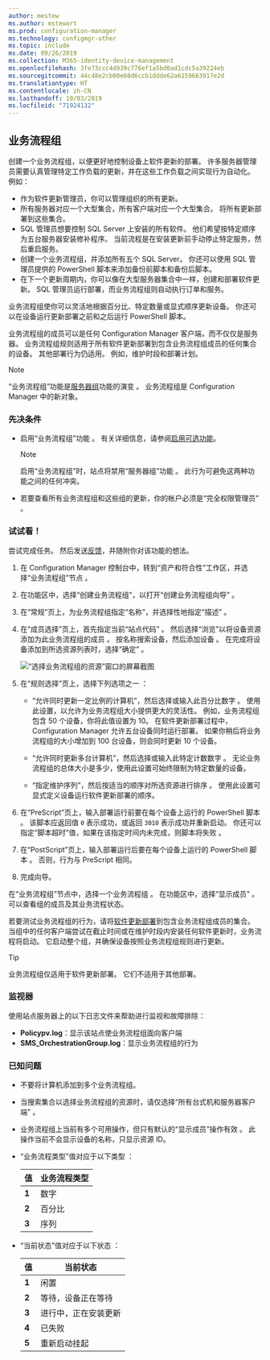 ```yaml
---
author: mestew
ms.author: mstewart
ms.prod: configuration-manager
ms.technology: configmgr-other
ms.topic: include
ms.date: 09/26/2019
ms.collection: M365-identity-device-management
ms.openlocfilehash: 3fe73ccc4d939c776ef1a5bd0ad1cdc5a39224eb
ms.sourcegitcommit: 44c48e2cb00e60d6ccb1ddde62a6159663917e2d
ms.translationtype: HT
ms.contentlocale: zh-CN
ms.lasthandoff: 10/03/2019
ms.locfileid: "71924132"
---
```

## <a name="bkmk_OGs"></a> 业务流程组

<!--3098816-->

创建一个业务流程组，以便更好地控制设备上软件更新的部署。 许多服务器管理员需要认真管理特定工作负载的更新，并在这些工作负载之间实现行为自动化。 例如：

- 作为软件更新管理员，你可以管理组织的所有更新。
- 所有服务器对应一个大型集合，所有客户端对应一个大型集合。 将所有更新部署到这些集合。
- SQL 管理员想要控制 SQL Server 上安装的所有软件。 他们希望按特定顺序为五台服务器安装修补程序。 当前流程是在安装更新前手动停止特定服务，然后重启服务。
- 创建一个业务流程组，并添加所有五个 SQL Server。 你还可以使用 SQL 管理员提供的 PowerShell 脚本来添加备份前脚本和备份后脚本。
- 在下一个更新周期内，你可以像在大型服务器集合中一样，创建和部署软件更新。 SQL 管理员运行部署，而业务流程组则自动执行订单和服务。

业务流程组使你可以灵活地根据百分比、特定数量或显式顺序更新设备。 你还可以在设备运行更新部署之前和之后运行 PowerShell 脚本。

业务流程组的成员可以是任何 Configuration Manager 客户端，而不仅仅是服务器。 业务流程组规则适用于所有软件更新部署到包含业务流程组成员的任何集合的设备。 其他部署行为仍适用。 例如，维护时段和部署计划。

> [!NOTE]
> “业务流程组”功能是[服务器组](/sccm/sum/deploy-use/service-a-server-group)功能的演变  。 业务流程组是 Configuration Manager 中的新对象。

### <a name="prerequisites"></a>先决条件

- 启用“业务流程组”功能  。 有关详细信息，请参阅[启用可选功能](/sccm/core/servers/manage/install-in-console-updates#bkmk_options)。

    > [!NOTE]
    > 启用“业务流程组”时，站点将禁用“服务器组”功能   。 此行为可避免这两种功能之间的任何冲突。

- 若要查看所有业务流程组和这些组的更新，你的帐户必须是“完全权限管理员”  。

### <a name="try-it-out"></a>试试看！

尝试完成任务。 然后发送[反馈](/sccm/core/understand/find-help#product-feedback)，并随附你对该功能的想法。

1. 在 Configuration Manager 控制台中，转到“资产和符合性”工作区，并选择“业务流程组”节点   。

1. 在功能区中，选择“创建业务流程组”，以打开“创建业务流程组向导”   。

1. 在“常规”页上，为业务流程组指定“名称”，并选择性地指定“描述”    。

1. 在“成员选择”页上，首先指定当前“站点代码”   。 然后选择“浏览”以将设备资源添加为此业务流程组的成员  。 按名称搜索设备，然后添加设备   。 在完成将设备添加到所选资源列表时，选择“确定”  。

    ![“选择业务流程组的资源”窗口的屏幕截图](../../media/3098816-select-resources.png)

1. 在“规则选择”页上，选择下列选项之一  ：

   - “允许同时更新一定比例的计算机”，然后选择或输入此百分比数字  。 使用此设置，以允许为业务流程组大小提供更大的灵活性。 例如，业务流程组包含 50 个设备，你将此值设置为 10。 在软件更新部署过程中，Configuration Manager 允许五台设备同时运行部署。 如果你稍后将业务流程组的大小增加到 100 台设备，则会同时更新 10 个设备。

   - “允许同时更新多台计算机”，然后选择或输入此特定计数数字  。 无论业务流程组的总体大小是多少，使用此设置可始终限制为特定数量的设备。

   - “指定维护序列”，然后按适当的顺序对所选资源进行排序  。 使用此设置可显式定义设备运行软件更新部署的顺序。

1. 在“PreScript”页上，输入部署运行前要在每个设备上运行的 PowerShell 脚本   。 该脚本应返回值 `0` 表示成功，或返回 `3010` 表示成功并重新启动。 你还可以指定“脚本超时”值，如果在该指定时间内未完成，则脚本将失败  。

1. 在“PostScript”页上，输入部署运行后要在每个设备上运行的 PowerShell 脚本   。 否则，行为与 PreScript 相同。

1. 完成向导。

在“业务流程组”节点中，选择一个业务流程组  。 在功能区中，选择“显示成员”  。 可以查看组的成员及其业务流程状态。

若要测试业务流程组的行为，请将[软件更新部署](/sccm/sum/deploy-use/deploy-software-updates)到包含业务流程组成员的集合。 当组中的任何客户端尝试在截止时间或在维护时段内安装任何软件更新时，业务流程将启动。 它启动整个组，并确保设备按照业务流程组规则进行更新。

> [!TIP]
> 业务流程组仅适用于软件更新部署。 它们不适用于其他部署。

### <a name="monitor"></a>监视器

使用站点服务器上的以下日志文件来帮助进行监视和故障排除：

- **Policypv.log**：显示该站点使业务流程组面向客户端
- **SMS_OrchestrationGroup.log**：显示业务流程组的行为

### <a name="known-issues"></a>已知问题

- 不要将计算机添加到多个业务流程组。

- 当搜索集合以选择业务流程组的资源时，请仅选择“所有台式机和服务器客户端”  。

- 业务流程组上当前有多个可用操作，但只有默认的“显示成员”操作有效  。 此操作当前不会显示设备的名称，只显示资源 ID。

- “业务流程类型”值对应于以下类型  ：

    | 值 | 业务流程类型 |
    |-------|---------|
    |**1**|数字|
    |**2**|百分比|
    |**3**|序列|

- “当前状态”值对应于以下状态  ：

    | 值 | 当前状态 |
    |-------|---------|
    |**1**|闲置|
    |**2**|等待，设备正在等待|
    |**3**|进行中，正在安装更新|
    |**4**|已失败|
    |**5**|重新启动挂起|
